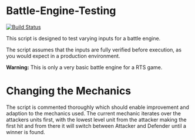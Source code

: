 # Battle-Engine-Testing

[![Build Status](https://semaphoreci.com/api/v1/roguie/battle-engine-testing/branches/master/badge.svg)](https://semaphoreci.com/roguie/battle-engine-testing)

This script is designed to test varying inputs for a battle engine.

The script assumes that the inputs are fully verified before execution, as you would expect in a production environment.

**Warning:** This is only a very basic battle engine for a RTS game.

# Changing the Mechanics

The script is commented thoroughly which should enable improvement and adaption to the mechanics used. The current mechanic iterates over the attackers units first, with the lowest level unit from the attacker making the first hit and from there it will switch between Attacker and Defender until a winner is found.